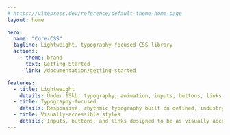 ```yaml
---
# https://vitepress.dev/reference/default-theme-home-page
layout: home

hero:
  name: "Core-CSS"
  tagline: Lightweight, typography-focused CSS library
  actions:
    - theme: brand
      text: Getting Started
      link: /documentation/getting-started

features:
  - title: Lightweight
    details: Under 15kb; typography, animation, inputs, buttons, links, sass utility functions
  - title: Typography-focused
    details: Responsive, rhythmic typography built on defined, industry accepted ratios
  - title: Visually-accessible styles
    details: Inputs, buttons, and links designed to be as visually accessible as possible
---
```


